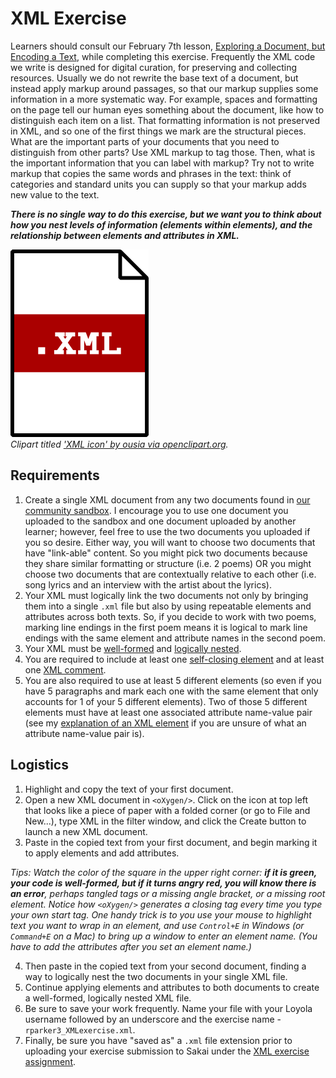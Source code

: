 # XML Exercise  
Learners should consult our February 7th lesson, [Exploring a Document, but Encoding a Text](https://github.com/RJP43/LiliElbe_EngagedLearners/wiki/Exploring-a-Document,-but-Encoding-a-Text), while completing this exercise. Frequently the XML code we write is designed for digital curation, for preserving and collecting resources. Usually we do not rewrite the base text of a document, but instead apply markup around passages, so that our markup supplies some information in a more systematic way. For example, spaces and formatting on the page tell our human eyes something about the document, like how to distinguish each item on a list. That formatting information is not preserved in XML, and so one of the first things we mark are the structural pieces. What are the important parts of your documents that you need to distinguish from other parts? Use XML markup to tag those. Then, what is the important information that you can label with markup? Try not to write markup that copies the same words and phrases in the text: think of categories and standard units you can supply so that your markup adds new value to the text.  

**_There is no single way to do this exercise, but we want you to think about how you nest levels of information (elements within elements), and the relationship between elements and attributes in XML._**   
  
![clipart of a document with the .XML file extension written across it](https://github.com/RJP43/LiliElbe_EngagedLearners/blob/master/WIKIandREADMEmaterials/xml_document_clipart.png "clipart titled 'XML icon' by ousia via openclipart.org")  
*Clipart titled ['XML icon' by ousia via openclipart.org](https://openclipart.org/detail/309871/xml-icon).*
  
## Requirements  
1. Create a single XML document from any two documents found in [our community sandbox](https://github.com/RJP43/LiliElbe_EngagedLearners/tree/master/sandbox). I encourage you to use one document you uploaded to the sandbox and one document uploaded by another learner; however, feel free to use the two documents you uploaded if you so desire. Either way, you will want to choose two documents that have "link-able" content. So you might pick two documents because they share similar formatting or structure (i.e. 2 poems) OR you might choose two documents that are contextually relative to each other (i.e. song lyrics and an interview with the artist about the lyrics). 
2. Your XML must logically link the two documents not only by bringing them into a single `.xml` file but also by using repeatable elements and attributes across both texts. So, if you decide to work with two poems, marking line endings in the first poem means it is logical to mark line endings with the same element and attribute names in the second poem.  
3. Your XML must be [well-formed](https://github.com/RJP43/LiliElbe_EngagedLearners/wiki/Exploring-a-Document,-but-Encoding-a-Text#rules-for-well-formed-xml) and [logically nested](https://github.com/RJP43/LiliElbe_EngagedLearners/wiki/Exploring-a-Document,-but-Encoding-a-Text#understanding-the-xml-hierarchy).
4. You are required to include at least one [self-closing element](https://github.com/RJP43/LiliElbe_EngagedLearners/wiki/Exploring-a-Document,-but-Encoding-a-Text#this-is-a-self-closing-element) and at least one [XML comment](https://github.com/RJP43/LiliElbe_EngagedLearners/wiki/Exploring-a-Document,-but-Encoding-a-Text#this-is-a-xml-comment). 
5. You are also required to use at least 5 different elements (so even if you have 5 paragraphs and mark each one with the same element that only accounts for 1 of your 5 different elements). Two of those 5 different elements must have at least one associated attribute name-value pair (see my [explanation of an XML element](https://github.com/RJP43/LiliElbe_EngagedLearners/wiki/Exploring-a-Document,-but-Encoding-a-Text#this-is-a-xml-element) if you are unsure of what an attribute name-value pair is). 

## Logistics  
1. Highlight and copy the text of your first document.  
2. Open a new XML document in `<oXygen/>`. Click on the icon at top left that looks like a piece of paper with a folded corner (or go to File and New...), type XML in the filter window, and click the Create button to launch a new XML document.  
3. Paste in the copied text from your first document, and begin marking it to apply elements and add attributes.   
  
_Tips: Watch the color of the square in the upper right corner: **if it is green, your code is well-formed, but if it turns angry red, you will know there is an error**, perhaps tangled tags or a missing angle bracket, or a missing root element. Notice how `<oXygen/>` generates a closing tag every time you type your own start tag. One handy trick is to you use your mouse to highlight text you want to wrap in an element, and use `Control+E` in Windows (or `Command+E` on a Mac) to bring up a window to enter an element name. (You have to add the attributes after you set an element name.)_  
  
4. Then paste in the copied text from your second document, finding a way to logically nest the two documents in your single XML file.   
5. Continue applying elements and attributes to both documents to create a well-formed, logically nested XML file.  
6. Be sure to save your work frequently. Name your file with your Loyola username followed by an underscore and the exercise name - `rparker3_XMLexercise.xml`. 
7. Finally, be sure you have "saved as" a `.xml` file extension prior to uploading your exercise submission to Sakai under the [XML exercise assignment](https://sakai.luc.edu/x/6Nkhm3).

